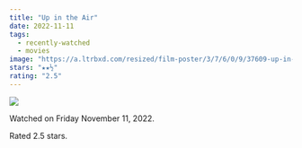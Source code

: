 ```yaml
---
title: "Up in the Air"
date: 2022-11-11
tags:
  - recently-watched
  - movies
image: "https://a.ltrbxd.com/resized/film-poster/3/7/6/0/9/37609-up-in-the-air-0-600-0-900-crop.jpg?v=8bb7689649"
stars: "★★½"
rating: "2.5"
---
```


<div class="letterboxd-movie-data-content">
   <p><img src="https://a.ltrbxd.com/resized/film-poster/3/7/6/0/9/37609-up-in-the-air-0-600-0-900-crop.jpg?v=8bb7689649"/></p> <p>Watched on Friday November 11, 2022.</p> 
  <p>Rated 2.5 stars.<p>
  <div class="float-clear"></div>
</div>
